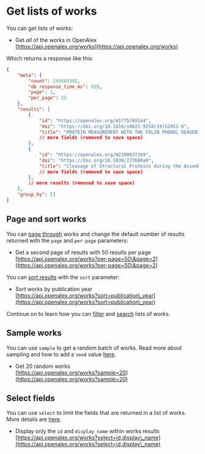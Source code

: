 # Get lists of works

You can get lists of works:

* Get _all_ of the works in OpenAlex\
  [https://api.openalex.org/works](https://api.openalex.org/works)

Which returns a response like this:

```json
{
    "meta": {
        "count": 245684392,
        "db_response_time_ms": 929,
        "page": 1,
        "per_page": 25
    },
    "results": [
        {
            "id": "https://openalex.org/W1775749144",
            "doi": "https://doi.org/10.1016/s0021-9258(19)52451-6",
            "title": "PROTEIN MEASUREMENT WITH THE FOLIN PHENOL REAGENT",
            // more fields (removed to save space)
        },
        {
            "id": "https://openalex.org/W2100837269",
            "doi": "https://doi.org/10.1038/227680a0",
            "title": "Cleavage of Structural Proteins during the Assembly of the Head of Bacteriophage T4",
            // more fields (removed to save space)
        },
        // more results (removed to save space)
    ],
    "group_by": []
}
```

## Page and sort works

You can [page through](../../how-to-use-the-api/get-lists-of-entities/paging.md) works and change the default number of results returned with the `page` and `per-page` parameters:

* Get a second page of results with 50 results per page\
  [https://api.openalex.org/works?per-page=50\&page=2](https://api.openalex.org/works?per-page=50\&page=2)

You can [sort results](../../how-to-use-the-api/get-lists-of-entities/sort-entity-lists.md) with the `sort` parameter:

* Sort works by publication year\
  [https://api.openalex.org/works?sort=publication\_year](https://api.openalex.org/works?sort=publication\_year)

Continue on to learn how you can [filter](filter-works.md) and [search](search-works.md) lists of works.

## Sample works

You can use `sample` to get a random batch of works. Read more about sampling and how to add a `seed` value [here](../../how-to-use-the-api/get-lists-of-entities/sample-entity-lists.md).

* Get 20 random works\
  [https://api.openalex.org/works?sample=20](https://api.openalex.org/works?sample=20)

## Select fields

You can use `select` to limit the fields that are returned in a list of works. More details are [here](../../how-to-use-the-api/get-lists-of-entities/select-fields.md).

* Display only the `id` and `display_name` within works results\
  [https://api.openalex.org/works?select=id,display\_name](https://api.openalex.org/works?select=id,display\_name)
